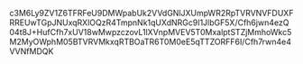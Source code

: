 c3M6Ly9ZV1Z6TFRFeU9DMWpabUk2VVdGNlJXUmpWR2RpTVRVNVFDUXFRREUwTGpJNUxqRXlOQzR4TmpnNk1qUXdNRGc9I1JlbGF5X/Cfh6jwn4ezQ04t8J+HufCfh7xUV18wMwpzczovL1lXVnpMVEV5T0MxalptSTZjMmhoWkc5M2MyOWphM05BTVRVMkxqRTBOaTR6T0M0eE5qTTZORFF6I/Cfh7rwn4e4VVNfMDQK